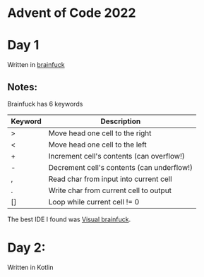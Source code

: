 # Advent of Code 2022

# Day 1
Written in [brainfuck](https://en.wikipedia.org/wiki/Brainfuck)

## Notes:

Brainfuck has 6 keywords

|Keyword | Description                                |
|--------|--------------------------------------------|
|\>      | Move head one cell to the right            |
|<       | Move head one cell to the left             |
|+       | Increment cell's contents (can overflow!)  |
|-       | Decrement cell's contents (can underflow!) |
|,       | Read char from input into current cell     |
|.       | Write char from current cell to output     |
|[]      | Loop while current cell != 0               |

The best IDE I found was [Visual brainfuck](https://sites.google.com/site/visualbf/).

# Day 2:
Written in Kotlin
